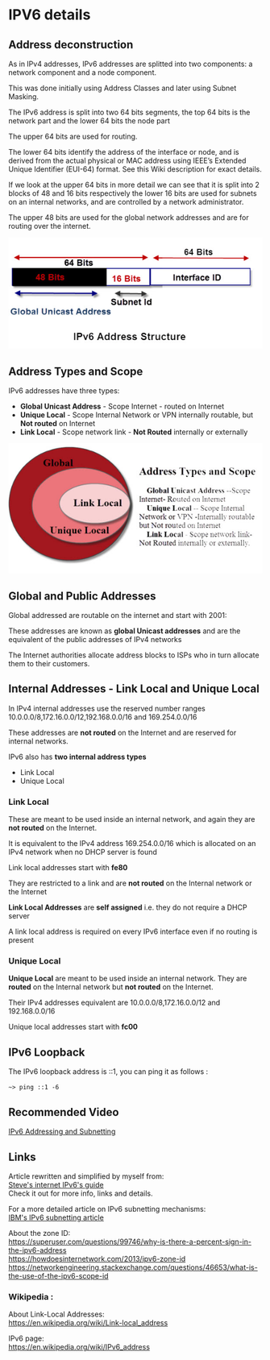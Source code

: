 IPV6 details
============

## Address deconstruction

As in IPv4 addresses, IPv6 addresses are splitted into two components: a network component and a node component.

This was done initially using Address Classes and later using Subnet Masking.

The IPv6 address is split into two 64 bits segments, the top 64 bits is the network part and the lower 64 bits the node part

The upper 64 bits are used for routing.

The lower 64 bits identify the address of the interface or node, and is derived from the actual physical or MAC address using IEEE’s Extended Unique Identifier (EUI-64) format. See this Wiki description for exact details.

If we look at the upper 64 bits in more detail we can see that it is split into 2 blocks of 48 and 16 bits respectively the lower 16 bits are used for subnets on an internal networks, and are controlled by a network administrator.

The upper 48 bits are used for the global network addresses and are for routing over the internet.

![](resources/ipv6-address-structure.jpg)

## Address Types and Scope

IPv6 addresses have three types:
* **Global Unicast Address** - Scope Internet - routed on Internet
* **Unique Local** - Scope Internal Network or VPN internally routable, but **Not routed** on Internet
* **Link Local** - Scope network link - **Not Routed** internally or externally

![](resources/ipv6-address-types.jpg)

## Global and Public Addresses

Global addressed are routable on the internet and start with 2001:

These addresses are known as **global Unicast addresses** and are the equivalent of the public addresses of IPv4 networks

The Internet authorities allocate address blocks to ISPs who in turn allocate them to their customers.

## Internal Addresses - Link Local and Unique Local

In IPv4 internal addresses use the reserved number ranges 10.0.0.0/8,172.16.0.0/12,192.168.0.0/16 and 169.254.0.0/16

These addresses are **not routed** on the Internet and are reserved for internal networks.

IPv6 also has **two internal address types**

* Link Local
* Unique Local

### Link Local

These are meant to be used inside an internal network, and again they are **not routed** on the Internet.

It is equivalent to the IPv4 address 169.254.0.0/16 which is allocated on an IPv4 network when no DHCP server is found

Link local addresses start with **fe80**

They are restricted to a link and are **not routed** on the Internal network or the Internet

**Link Local Addresses** are **self assigned** i.e. they do not require a DHCP server

A link local address is required on every IPv6 interface even if no routing is present

### Unique Local

**Unique Local** are meant to be used inside an internal network. They are **routed** on the Internal network but **not routed** on the Internet.

Their IPv4 addresses equivalent are 10.0.0.0/8,172.16.0.0/12 and 192.168.0.0/16

Unique local addresses start with **fc00**

## IPv6 Loopback

The IPv6 loopback address is ::1, you can ping it as follows :
``` shell
~> ping ::1 -6
```

## Recommended Video

[IPv6 Addressing and Subnetting](https://youtu.be/dUmhZOnz_qc)  

## Links

Article rewritten and simplified by myself from:  
[Steve's internet IPv6's guide](http://www.steves-internet-guide.com/ipv6-guide/)  
Check it out for more info, links and details.

For a more detailed article on IPv6 subnetting mechanisms:  
[IBM's IPv6 subnetting article](https://www.ibm.com/support/knowledgecenter/en/STCMML8/com.ibm.storage.ts3500.doc/opg_3584_IPv4_IPv6_prefix_subnet_mask.html)  

About the zone ID:  
https://superuser.com/questions/99746/why-is-there-a-percent-sign-in-the-ipv6-address  
https://howdoesinternetwork.com/2013/ipv6-zone-id  
https://networkengineering.stackexchange.com/questions/46653/what-is-the-use-of-the-ipv6-scope-id  

### Wikipedia :

About Link-Local Addresses:  
https://en.wikipedia.org/wiki/Link-local_address  

IPv6 page:  
https://en.wikipedia.org/wiki/IPv6_address  
